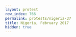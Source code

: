 ```yaml
---
layout: protest
row_index: 766
permalink: protests/nigeria-37
title: Nigeria, February 2017
hidden: true
---
```


